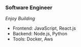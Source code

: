 ### Software Engineer 
   _Enjoy Building_

- Frontend: JavaScript, React.js
- Backend:  Node.js, Python
- Tools:  Docker, Aws
